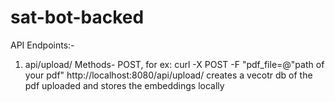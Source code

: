 # sat-bot-backed

API Endpoints:-

1. api/upload/
   Methods- POST, 
   for ex: curl -X POST -F "pdf_file=@"path of your pdf" http://localhost:8080/api/upload/
   creates a vecotr db of the pdf uploaded and stores the embeddings locally 
